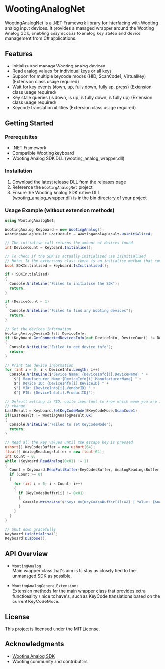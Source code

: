# WootingAnalogNet

WootingAnalogNet is a .NET Framework library for interfacing with Wooting analog input devices. It provides a managed wrapper around the Wooting Analog SDK, enabling easy access to analog key states and device management from C# applications.

## Features

- Initialize and manage Wooting analog devices
- Read analog values for individual keys or all keys
- Support for multiple keycode modes (HID, ScanCode1, VirtualKey) (Extension class usage required)
- Wait for key events (down, up, fully down, fully up, press) (Extension class usage required)
- Key state queries (is down, is up, is fully down, is fully up) (Extension class usage required)
- Keycode translation utilities (Extension class usage required)

## Getting Started

### Prerequisites

- .NET Framework
- Compatible Wooting keyboard
- Wooting Analog SDK DLL (wooting_analog_wrapper.dll)

### Installation

1. Download the latest release DLL from the releases page
2. Reference the `WootingAnalogNet` project
3. Ensure the Wooting Analog SDK native DLL (wooting_analog_wrapper.dll) is in the bin directory of your project

### Usage Example (without extension methods)
```csharp
using WootingAnalogNet;

WootingAnalog Keyboard = new WootingAnalog();
WootingAnalogResult LastResult = WootingAnalogResult.UnInitialized;

// The initialise call returns the amount of devices found
int DeviceCount = Keyboard.Initialise();

// To check if the SDK is actually initialised use IsInitialised
// Note: In the extensions class there is an initialise method that covers both these methods
bool SDKInitialised = Keyboard.IsInitialised();

if (!SDKInitialised)
{
  Console.WriteLine("Failed to initialise the SDK");
  return;
}

if (DeviceCount < 1)
{
  Console.WriteLine("Failed to find any Wooting devices");
  return;
}

// Get the devices information
WootingAnalogDeviceInfo[] DeviceInfo;
if (Keyboard.GetConnectedDevicesInfo(out DeviceInfo, DeviceCount) != DeviceCount)
{
  Console.WriteLine("Failed to get device info");
  return;
}

// Print the device information
for (int i = 0; i < DeviceInfo.Length; i++)
  Console.WriteLine($"Device Name: {DeviceInfo[i].DeviceName} " +
    $"| Manufacturer Name:{DeviceInfo[i].ManufacturerName} " +
    $"| Device ID: {DeviceInfo[i].DeviceID} " +
    $"| VID: {DeviceInfo[i].VendorID} " +
    $"| PID: {DeviceInfo[i].ProductID}");

// Default setting is HID, quite important to know which mode you are in as the KeyCodes will
// change
LastResult = Keyboard.SetKeyCodeMode(EKeyCodeMode.ScanCode1);
if(LastResult != WootingAnalogResult.Ok)
{
  Console.WriteLine("Failed to set KeyCodeMode");
  return;
}

// Read all the key values until the escape key is pressed
ushort[] KeyCodesBuffer = new ushort[64];
float[] AnalogReadingsBuffer = new float[64];
int Count = 0;
while (Keyboard.ReadAnalog(0x01) != 1)
{
  Count = Keyboard.ReadFullBuffer(KeyCodesBuffer, AnalogReadingsBuffer, 64);
  if (Count >= 0)
  {
    for (int i = 0; i < Count; i++)
    {
      if (KeyCodesBuffer[i] != 0x01)
      {
        Console.WriteLine($"Key: 0x{KeyCodesBuffer[i]:X2} | Value: {AnalogReadingsBuffer[i]}");
      }
    }
  }
}

// Shut down gracefully
Keyboard.Uninitialise();
Keyboard.Dispose();
```

## API Overview

- `WootingAnalog`  
  Main wrapper class that's aim is to stay as closely tied to the unmanaged SDK as possible.

- `WootingAnalogGeneralExtensions`  
  Extension methods for the main wrapper class that provides extra functionality / nice to have's, such as KeyCode translations based on the current KeyCodeMode.

## License

This project is licensed under the MIT License.

## Acknowledgments

- [Wooting Analog SDK](https://github.com/WootingKb/wooting-analog-sdk)
- Wooting community and contributors
